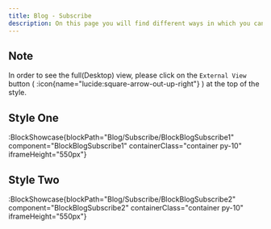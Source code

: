 ```yaml
---
title: Blog - Subscribe
description: On this page you will find different ways in which you can style the subscribe card that can be in your blogs on your website.
---
```


## Note

In order to see the full(Desktop) view, please click on the `External View` button ( :icon{name="lucide:square-arrow-out-up-right"} ) at the top of the style.

## Style One

:BlockShowcase{blockPath="Blog/Subscribe/BlockBlogSubscribe1" component="BlockBlogSubscribe1" containerClass="container py-10" iframeHeight="550px"}

## Style Two

:BlockShowcase{blockPath="Blog/Subscribe/BlockBlogSubscribe2" component="BlockBlogSubscribe2" containerClass="container py-10" iframeHeight="550px"}
